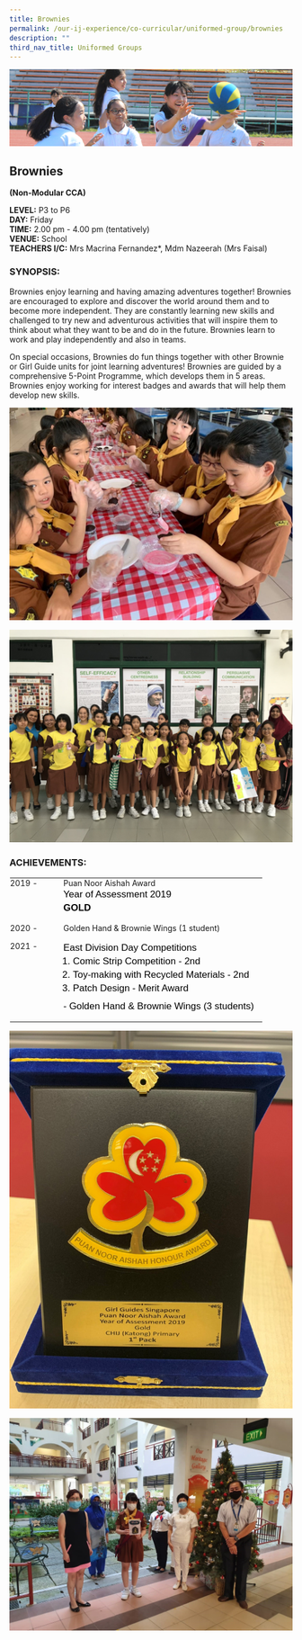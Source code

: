 ```yaml
---
title: Brownies
permalink: /our-ij-experience/co-curricular/uniformed-group/brownies
description: ""
third_nav_title: Uniformed Groups
---
```

![](/images/subpage.jpg)

## Brownies

**(Non-Modular CCA)**

  

**LEVEL:** P3 to P6<br>
**DAY:** Friday<br>
**TIME:** 2.00 pm - 4.00 pm (tentatively)<br>
**VENUE:** School<br>
**TEACHERS I/C:** Mrs Macrina Fernandez\*, Mdm Nazeerah (Mrs Faisal)

### SYNOPSIS:


Brownies enjoy learning and having amazing adventures together! Brownies are encouraged to explore and discover the world around them and to become more independent. They are constantly learning new skills and challenged to try new and adventurous activities that will inspire them to think about what they want to be and do in the future. Brownies learn to work and play independently and also in teams.

  

On special occasions, Brownies do fun things together with other Brownie or Girl Guide units for joint learning adventures! Brownies are guided by a comprehensive 5-Point Programme, which develops them in 5 areas. Brownies enjoy working for interest badges and awards that will help them develop new skills.

![](/images/Co%20Curricular/Brownies_1.jpg)

![](/images/Co%20Curricular/Brownies_2.jpg)


### ACHIEVEMENTS:


<table class="ive_eobj_center ives_tab_kosong" style="margin: auto; outline: 0px; padding: 0px; border-collapse: collapse; clear: both; border: 1px solid transparent; table-layout: fixed; width: 880px;"><tbody style="margin: 0px; outline: 0px; padding: 0px;"><tr style="margin: 0px; outline: 0px; padding: 0px;"><td width="80px" style="margin: 0px; outline: 0px; padding: 0px 15px 15px 0px; vertical-align: top;">2019 -</td><td style="margin: 0px; outline: 0px; padding: 0px 15px 15px 0px; vertical-align: top;">Puan Noor Aishah Award<div style="margin: 0px; outline: 0px; padding: 0px; line-height: 24px !important; color: rgb(0, 0, 0); font-family: Helvetica, sans-serif; font-size: 17px; font-weight: 400;">Year of Assessment 2019</div><div style="margin: 0px; outline: 0px; padding: 0px; line-height: 24px !important; color: rgb(0, 0, 0); font-family: Helvetica, sans-serif; font-size: 17px; font-weight: 400;"><b style="margin: 0px; outline: 0px; padding: 0px;">GOLD</b></div></td></tr><tr style="margin: 0px; outline: 0px; padding: 0px;"><td style="margin: 0px; outline: 0px; padding: 0px 15px 15px 0px; vertical-align: top;">2020 -</td><td style="margin: 0px; outline: 0px; padding: 0px 15px 15px 0px; vertical-align: top;">Golden Hand &amp; Brownie Wings (1 student)<br style="margin: 0px; outline: 0px; padding: 0px;"></td></tr><tr style="margin: 0px; outline: 0px; padding: 0px;"><td style="margin: 0px; outline: 0px; padding: 0px 15px 15px 0px; vertical-align: top;">2021 -<br style="margin: 0px; outline: 0px; padding: 0px;"></td><td style="margin: 0px; outline: 0px; padding: 0px 15px 15px 0px; vertical-align: top;"><div style="margin: 0px; outline: 0px; padding: 0px; line-height: 24px !important; color: rgb(0, 0, 0); font-family: Helvetica, sans-serif; font-size: 17px; font-weight: 400;">East Division Day Competitions</div><div style="margin: 0px; outline: 0px; padding: 0px; line-height: 24px !important; color: rgb(0, 0, 0); font-family: Helvetica, sans-serif; font-size: 17px; font-weight: 400;"><ol style="margin: 0px 0px 0.5em 1em; outline: 0px; padding: 0px;"><li style="margin: 0px; outline: 0px; padding: 0px;">Comic Strip Competition - 2nd</li><li style="margin: 0px; outline: 0px; padding: 0px;">Toy-making with Recycled Materials - 2nd</li><li style="margin: 0px; outline: 0px; padding: 0px;">Patch Design - Merit Award</li></ol></div><div style="margin: 0px; outline: 0px; padding: 0px; line-height: 24px !important; color: rgb(0, 0, 0); font-family: Helvetica, sans-serif; font-size: 17px; font-weight: 400;">- Golden Hand &amp; Brownie Wings (3 students)</div></td></tr></tbody></table>


![](/images/Co%20Curricular/Brownies_3.jpg)


![](/images/Co%20Curricular/Brownies_4.jpg)

